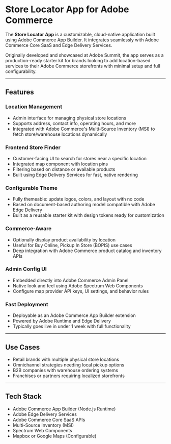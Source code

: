 # Store Locator App for Adobe Commerce

The **Store Locator App** is a customizable, cloud-native application built using Adobe Commerce App Builder. It integrates seamlessly with Adobe Commerce Core SaaS and Edge Delivery Services.

Originally developed and showcased at Adobe Summit, the app serves as a production-ready starter kit for brands looking to add location-based services to their Adobe Commerce storefronts with minimal setup and full configurability.

---

## Features

### Location Management
- Admin interface for managing physical store locations
- Supports address, contact info, operating hours, and more
- Integrated with Adobe Commerce's Multi-Source Inventory (MSI) to fetch store/warehouse locations dynamically

### Frontend Store Finder
- Customer-facing UI to search for stores near a specific location
- Integrated map component with location pins
- Filtering based on distance or available products
- Built using Edge Delivery Services for fast, native rendering

### Configurable Theme
- Fully themeable: update logos, colors, and layout with no code
- Based on document-based authoring model compatible with Adobe Edge Delivery
- Built as a reusable starter kit with design tokens ready for customization

### Commerce-Aware
- Optionally display product availability by location
- Useful for Buy Online, Pickup In Store (BOPIS) use cases
- Deep integration with Adobe Commerce product catalog and inventory APIs

### Admin Config UI
- Embedded directly into Adobe Commerce Admin Panel
- Native look and feel using Adobe Spectrum Web Components
- Configure map provider API keys, UI settings, and behavior rules

### Fast Deployment
- Deployable as an Adobe Commerce App Builder extension
- Powered by Adobe Runtime and Edge Delivery
- Typically goes live in under 1 week with full functionality

---

## Use Cases

- Retail brands with multiple physical store locations
- Omnichannel strategies needing local pickup options
- B2B companies with warehouse ordering systems
- Franchises or partners requiring localized storefronts

---

## Tech Stack

- Adobe Commerce App Builder (Node.js Runtime)
- Adobe Edge Delivery Services
- Adobe Commerce Core SaaS APIs
- Multi-Source Inventory (MSI)
- Spectrum Web Components
- Mapbox or Google Maps (Configurable)